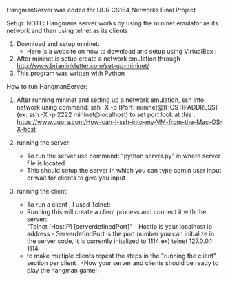 
HangmanServer was coded for UCR CS164 Networks Final Project

Setup: 
NOTE: Hangmans server works by using the mininet emulator as its network and then using telnet as its clients
1. Download and setup mininet:  
    - Here is a website on how to download and setup using VirtualBox :
2. After mininet is setup create a network emulation through 
        http://www.brianlinkletter.com/set-up-mininet/
3. This program was written with Python

How to run HangmanServer:
1. After running mininet and setting up a network emulation, ssh into network using command:
        ssh -X -p [Port] mininet@[HOSTIPADDRESS] 
        (ex:  ssh -X -p 2222 mininet@localhost)
        to set port look at this : https://www.quora.com/How-can-I-ssh-into-my-VM-from-the-Mac-OS-X-host


2. running the server:
    - To run the server use command: "python server.py" in where server file is located
    - This should setup the server in which you can type admin user input or wait for clients to give you input

3. running the client:
    - To run a client , I used Telnet:
    - Running this will create a client process and connect it with the server:  
                    "Telnet [HostIP] [serverdefinedPort]"
            - HostIp is your localhost ip address
            - ServerdefindPort is the port number you can initialize in the server code, it is currently initalized to 1114
            ex) telnet 127.0.0.1 1114
    - to make multiple clients repeat the steps in the "running the client" section per client . 
-Now your server and clients should be ready to play the hangman game!
   


